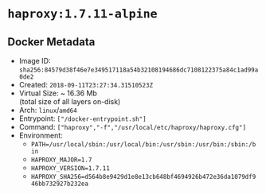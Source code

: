 # `haproxy:1.7.11-alpine`

## Docker Metadata

- Image ID: `sha256:84579d38f46e7e349517118a54b32108194686dc7108122375a84c1ad99a0de2`
- Created: `2018-09-11T23:27:34.31510523Z`
- Virtual Size: ~ 16.36 Mb  
  (total size of all layers on-disk)
- Arch: `linux`/`amd64`
- Entrypoint: `["/docker-entrypoint.sh"]`
- Command: `["haproxy","-f","/usr/local/etc/haproxy/haproxy.cfg"]`
- Environment:
  - `PATH=/usr/local/sbin:/usr/local/bin:/usr/sbin:/usr/bin:/sbin:/bin`
  - `HAPROXY_MAJOR=1.7`
  - `HAPROXY_VERSION=1.7.11`
  - `HAPROXY_SHA256=d564b8e9429d1e8e13cb648bf4694926b472e36da1079df946bb732927b232ea`
